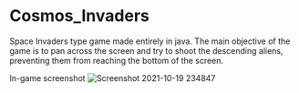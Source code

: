 # Cosmos_Invaders
Space Invaders type game made entirely in java. The main objective of the game is to pan across the screen and try to shoot the descending aliens, preventing them from reaching the bottom of the screen.

In-game screenshot
![Screenshot 2021-10-19 234847](https://user-images.githubusercontent.com/45349730/138042170-c1cd3ce4-168c-40c5-9fb5-da9f30651a0a.png)
